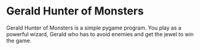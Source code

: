 # Gerald Hunter of Monsters
Gerald Hunter of Monsters is a simple pygame program. You play as a powerful wizard, Gerald who has to avoid enemies and get the jewel to win the game.
